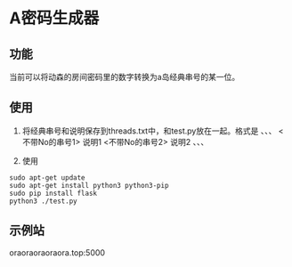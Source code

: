 # A密码生成器

## 功能
当前可以将动森的房间密码里的数字转换为a岛经典串号的某一位。

## 使用

1. 将经典串号和说明保存到threads.txt中，和test.py放在一起。格式是
、、、
<不带No的串号1> 说明1
<不带No的串号2> 说明2
、、、

2. 使用
```
sudo apt-get update
sudo apt-get install python3 python3-pip
sudo pip install flask
python3 ./test.py
```

## 示例站
oraoraoraoraora.top:5000